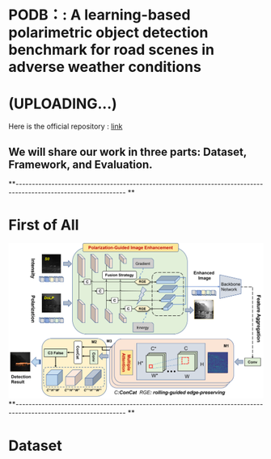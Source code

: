 # PODB：: A learning-based polarimetric object detection benchmark for road scenes in adverse weather conditions
# (UPLOADING...)
Here is the official repository : [link](https://github.com/zhuz-bit/PODB/tree/main)
## We will share our work in three parts: **Dataset**, **Framework**, and **Evaluation**.
**----------------------------------------------------------------------------------------------------------------
**

# **First of All**

![image](paper/image15.png)
**----------------------------------------------------------------------------------------------------------------
**

# **Dataset**
